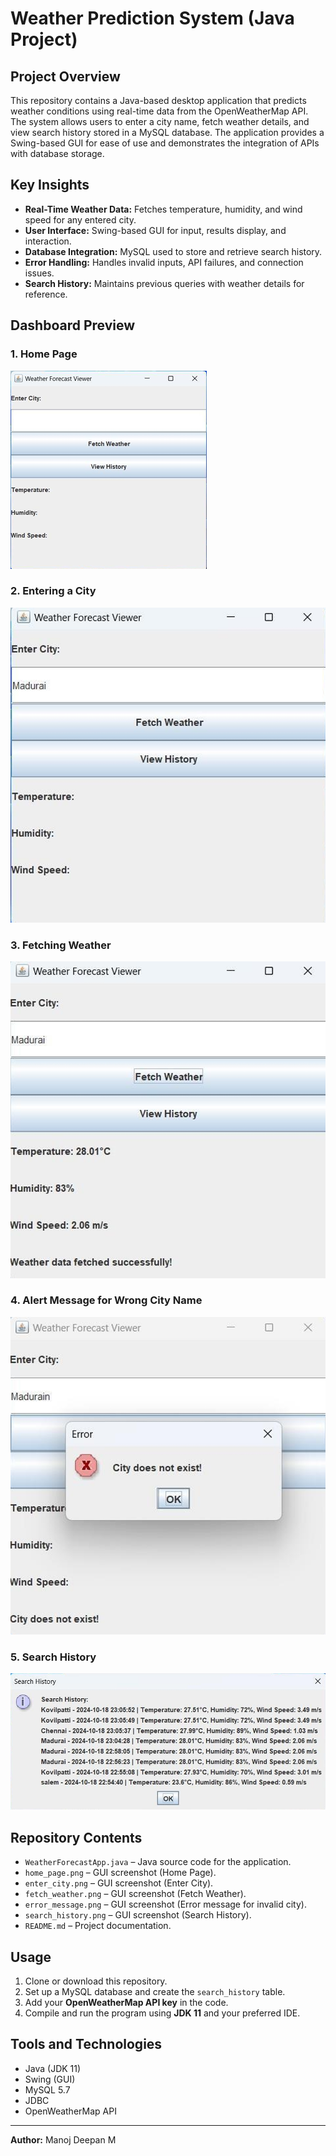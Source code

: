 # Weather Prediction System (Java Project)

## Project Overview
This repository contains a Java-based desktop application that predicts weather conditions using real-time data from the OpenWeatherMap API. The system allows users to enter a city name, fetch weather details, and view search history stored in a MySQL database. The application provides a Swing-based GUI for ease of use and demonstrates the integration of APIs with database storage.

## Key Insights
- **Real-Time Weather Data:** Fetches temperature, humidity, and wind speed for any entered city.  
- **User Interface:** Swing-based GUI for input, results display, and interaction.  
- **Database Integration:** MySQL used to store and retrieve search history.  
- **Error Handling:** Handles invalid inputs, API failures, and connection issues.  
- **Search History:** Maintains previous queries with weather details for reference.  

## Dashboard Preview
### 1. Home Page  
![Home Page](home_page.png)  

### 2. Entering a City  
![Enter City](enter_city.png)  

### 3. Fetching Weather  
![Fetch Weather](fetch_weather.png)  

### 4. Alert Message for Wrong City Name  
![Error Message](error_message.png)  

### 5. Search History  
![Search History](search_history.png)  

## Repository Contents
- `WeatherForecastApp.java` – Java source code for the application.  
- `home_page.png` – GUI screenshot (Home Page).  
- `enter_city.png` – GUI screenshot (Enter City).  
- `fetch_weather.png` – GUI screenshot (Fetch Weather).  
- `error_message.png` – GUI screenshot (Error message for invalid city).  
- `search_history.png` – GUI screenshot (Search History).  
- `README.md` – Project documentation.  

## Usage
1. Clone or download this repository.  
2. Set up a MySQL database and create the `search_history` table.  
3. Add your **OpenWeatherMap API key** in the code.  
4. Compile and run the program using **JDK 11** and your preferred IDE.  

## Tools and Technologies
- Java (JDK 11)  
- Swing (GUI)  
- MySQL 5.7  
- JDBC  
- OpenWeatherMap API  

---

**Author:** Manoj Deepan M  
